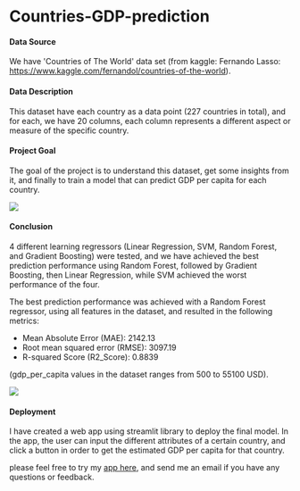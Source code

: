 # Countries-GDP-prediction

#### Data Source
We have 'Countries of The World' data set 
(from kaggle: Fernando Lasso: https://www.kaggle.com/fernandol/countries-of-the-world).

#### Data Description
This dataset have each country as a data point (227 countries in total), and for each, we have 20 columns, each column represents a different aspect or measure of the specific country. 

#### Project Goal
The goal of the project is to understand this dataset, get some insights from it, and finally to train a model that can predict GDP per capita for each country. 

![](/regional-average-gdp-per-capita.png)

#### Conclusion 
4 different learning regressors (Linear Regression, SVM, Random Forest, and Gradient Boosting) were tested, and we have achieved the best prediction performance using Random Forest, followed by Gradient Boosting, then Linear Regression, while SVM achieved the worst performance of the four.

The best prediction performance was achieved with a Random Forest regressor, using all features in the dataset, and resulted in the following metrics:

* Mean Absolute Error (MAE): 2142.13
* Root mean squared error (RMSE): 3097.19
* R-squared Score (R2_Score): 0.8839

(gdp_per_capita values in the dataset ranges from 500 to 55100 USD).

![](/Prediction_performance.png)

#### Deployment 
I have created a web app using streamlit library to deploy the final model. In the app, the user can input the different attributes of a certain country, and click a button in order to get the estimated GDP per capita for that country. 

please feel free to  try my [app here](https://share.streamlit.io/zeglam/countries-gdp-prediction/app.py), and send me an email if you have any questions or feedback. 
